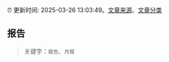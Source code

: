 :alarm_clock: 更新时间: 2025-03-26 13:03:49。[文章来源](/README.md)、[文章分类](/TAGS.md)

## 报告


> 关键字：`报告`、`月报`



